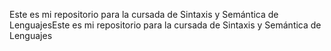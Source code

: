 Este es mi repositorio para la cursada de Sintaxis y Semántica de LenguajesEste es mi repositorio para la cursada de Sintaxis y Semántica de Lenguajes
